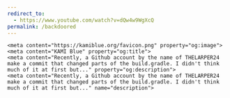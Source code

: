 ```yaml
---
redirect_to: 
  - https://www.youtube.com/watch?v=dQw4w9WgXcQ
permalink: /backdoored
---
```

	<meta content="https://kamiblue.org/favicon.png" property="og:image">
	<meta content="KAMI Blue" property="og:title">
	<meta content="Recently, a Github account by the name of THELARPER24 make a commit that changed parts of the build.gradle. I didn't think much of it at first but..." property="og:description">
	<meta content="Recently, a Github account by the name of THELARPER24 make a commit that changed parts of the build.gradle. I didn't think much of it at first but..." name="description">
  <meta name="theme-color" content="#9b90ff">
	<link href="https://kamiblue.org/backdoored" rel="canonical">
	<meta content="https://kamiblue.org/backdoored" property="og:url">
	<meta content="KAMI Blue" property="og:site_name">
	<link href="https://kamiblue.org/favicon.png" id="favicon" rel="icon" type="image/x-icon">
